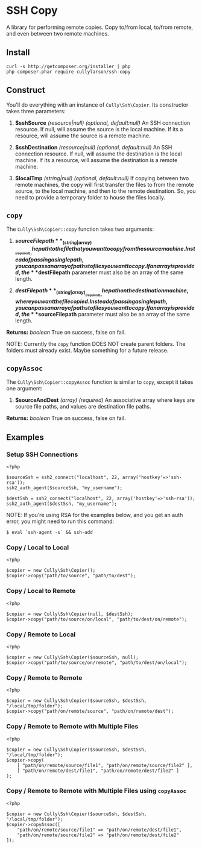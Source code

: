 # SSH Copy

A library for performing remote copies. Copy to/from local, to/from remote,
and even between two remote machines.

## Install

```
curl -s http://getcomposer.org/installer | php
php composer.phar require cullylarson/ssh-copy
```

## Construct

You'll do everything with an instance of `Cully\Ssh\Copier`. Its constructor takes three
parameters:

1. **$sshSource** _(resource|null)_ _(optional, default:null)_ An SSH connection resource.
If null, will assume the source is the local machine. If its a resource, will assume the
source is a remote machine.

1. **$sshDestination** _(resource|null)_ _(optional, default:null)_ An SSH connection resource.
If null, will assume the destination is the local machine. If its a resource, will assume the
destination is a remote machine.

1. **$localTmp** _(string|null)_ _(optional, default:null)_ If copying between two remote machines,
the copy will first transfer the files to from the remote source, to the local machine,
and then to the remote destination.  So, you need to provide a temporary folder to house
the files locally.

## `copy`

The `Cully\Ssh\Copier::copy` function takes two arguments:

1. **$sourceFilepath** _(string|array)_ _(required)_ The path to the file that you want to copy
from the source machine.  Instead of passing a single path, you can pass an array of paths to
files you want to copy.  If an array is provided, the **$destFilepath** parameter must also
be an array of the same length.

1. **$destFilepath** _(string|array)_ _(required)_ The path on the destination machine, where you
want the file copied.  Instead of passing a single path, you can pass an array of paths to
files you want to copy.  If an array is provided, the **$sourceFilepath** parameter must also
be an array of the same length.

**Returns:** _boolean_ True on success, false on fail.

NOTE: Currently the `copy` function DOES NOT create parent folders.  The folders must already exist.
Maybe something for a future release.

## `copyAssoc`

The `Cully\Ssh\Copier::copyAssoc` function is similar to `copy`, except it takes one argument:

1. **$sourceAndDest** _(array)_ _(required)_ An associative array where keys are source file paths,
and values are destination file paths.

**Returns:** _boolean_ True on success, false on fail.

## Examples

### Setup SSH Connections

```
<?php

$sourceSsh = ssh2_connect("localhost", 22, array('hostkey'=>'ssh-rsa'));
ssh2_auth_agent($sourceSsh, "my_username");

$destSsh = ssh2_connect("localhost", 22, array('hostkey'=>'ssh-rsa'));
ssh2_auth_agent($destSsh, "my_username");
```

NOTE:  If you're using RSA for the examples below, and you get an auth error,
you might need to run this command:
       
    $ eval `ssh-agent -s` && ssh-add

### Copy / Local to Local

```
<?php

$copier = new Cully\Ssh\Copier();
$copier->copy("path/to/source", "path/to/dest");
```
    
### Copy / Local to Remote

```
<?php

$copier = new Cully\Ssh\Copier(null, $destSsh);
$copier->copy("path/to/source/on/local", "path/to/dest/on/remote");
```

### Copy / Remote to Local

```
<?php

$copier = new Cully\Ssh\Copier($sourceSsh, null);
$copier->copy("path/to/source/on/remote", "path/to/dest/on/local");
```
    
### Copy / Remote to Remote

```
<?php

$copier = new Cully\Ssh\Copier($sourceSsh, $destSsh, "/local/tmp/folder");
$copier->copy("path/on/remote/source", "path/on/remote/dest");
```
    
### Copy / Remote to Remote with Multiple Files

```
<?php

$copier = new Cully\Ssh\Copier($sourceSsh, $destSsh, "/local/tmp/folder");
$copier->copy(
    [ "path/on/remote/source/file1", "path/on/remote/source/file2" ],
    [ "path/on/remote/dest/file1", "path/on/remote/dest/file2" ]
);
```

### Copy / Remote to Remote with Multiple Files using `copyAssoc`

```
<?php

$copier = new Cully\Ssh\Copier($sourceSsh, $destSsh, "/local/tmp/folder");
$copier->copyAssoc([
    "path/on/remote/source/file1" => "path/on/remote/dest/file1",
    "path/on/remote/source/file2" => "path/on/remote/dest/file2"
]);
```
